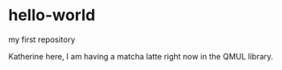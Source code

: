 # hello-world
 my first repository

 Katherine here, I am having a matcha latte right now in the QMUL library.
 
